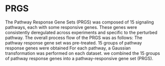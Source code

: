 # PRGS
The Pathway Response Gene Sets (PRGS) was composed of 15 signaling pathways, each with some responsive genes. These genes were consistently deregulated across experiments and specific to the perturbed pathway.
The overall process flow of the PRGS was as follows:
The pathway response gene set was pre-treated.
15 groups of pathway response genes were obtained
For each pathway, a Gaussian transformation was performed on each dataset.
we combined the 15 groups of pathway response genes into a pathway-responsive gene set (PRGS).
